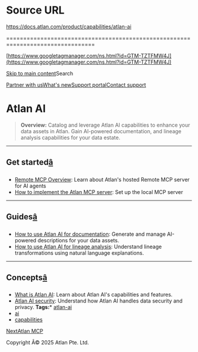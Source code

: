 # Source URL
https://docs.atlan.com/product/capabilities/atlan-ai

================================================================================

<!--
canonical: https://docs.atlan.com/product/capabilities/atlan-ai
link-alternate: https://docs.atlan.com/product/capabilities/atlan-ai
meta-description: Integrate and leverage Atlan AI capabilities for enhanced data documentation, and lineage analysis.
meta-docsearch:docusaurus_tag: docs-default-current
meta-docsearch:language: en
meta-docsearch:version: current
meta-docusaurus_locale: en
meta-docusaurus_tag: docs-default-current
meta-docusaurus_version: current
meta-generator: Docusaurus v3.8.1
meta-og-description: Integrate and leverage Atlan AI capabilities for enhanced data documentation, and lineage analysis.
meta-og-locale: en
meta-og-title: Atlan AI | Atlan Documentation
meta-og-url: https://docs.atlan.com/product/capabilities/atlan-ai
meta-twitter:card: summary_large_image
meta-viewport: width=device-width,initial-scale=1
title: Atlan AI | Atlan Documentation
-->

[https://www.googletagmanager.com/ns.html?id=GTM-TZTFMW4J](https://www.googletagmanager.com/ns.html?id=GTM-TZTFMW4J)

[Skip to main content](#__docusaurus_skipToContent_fallback)Search

[Partner with us](https://docs.google.com/forms/d/e/1FAIpQLScuAIhCm2GS7YFstrOjawbP8J7PUmOynQo7wI2yGCcCyEcVSw/viewform)[What's new](https://shipped.atlan.com/)[Support portal](https://atlan.zendesk.com/auth/v2/login/signin?return_to=https%3A%2F%2Fatlan.zendesk.com%2Fhc%2Fen-us&theme=hc&locale=en-us&brand_id=1900000425113&auth_origin=1900000425113%2Cfalse%2Ctrue)[Contact support](/support/submit-request)

Atlan AI
========

> **Overview:** Catalog and leverage Atlan AI capabilities to enhance your data assets in Atlan. Gain AI\-powered documentation, and lineage analysis capabilities for your data estate.

---

Get started[â](#get-started "Direct link to Get started")
-----------------------------------------------------------

* [Remote MCP Overview](/product/capabilities/atlan-ai/how-tos/remote-mcp-overview): Learn about Atlan's hosted Remote MCP server for AI agents
* [How to implement the Atlan MCP server](/product/capabilities/atlan-ai/how-tos/implement-the-atlan-mcp-server): Set up the local MCP server

---

Guides[â](#guides "Direct link to Guides")
--------------------------------------------

* [How to use Atlan AI for documentation](/product/capabilities/atlan-ai/how-tos/use-atlan-ai-for-documentation): Generate and manage AI\-powered descriptions for your data assets.
* [How to use Atlan AI for lineage analysis](/product/capabilities/atlan-ai/how-tos/use-atlan-ai-for-lineage-analysis): Understand lineage transformations using natural language explanations.

---

Concepts[â](#concepts "Direct link to Concepts")
--------------------------------------------------

* [What is Atlan AI](/product/capabilities/atlan-ai/concepts/what-is-atlan-ai): Learn about Atlan AI's capabilities and features.
* [Atlan AI security](/product/capabilities/atlan-ai/concepts/security): Understand how Atlan AI handles data security and privacy.
**Tags:*** [atlan\-ai](/tags/atlan-ai)
* [ai](/tags/ai)
* [capabilities](/tags/capabilities)

[NextAtlan MCP](/product/capabilities/atlan-ai/how-tos/atlan-mcp-overview)

Copyright Â© 2025 Atlan Pte. Ltd.

